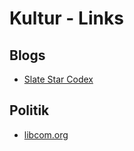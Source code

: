 # Kultur - Links
## Blogs
- [Slate Star Codex](https://slatestarcodex.com/)

## Politik
- [libcom.org](https://libcom.org/)
